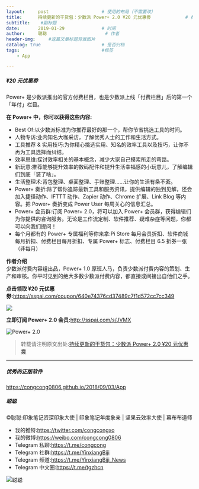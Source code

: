 ```yaml
---
layout:     post                    # 使用的布局（不需要改）
title:      持续更新的干货包：少数派 Power+ 2.0 ¥20 元优惠劵             # 标题 
subtitle:    #副标题
date:       2019-01-29              # 时间
author:     聪聪                      # 作者
header-img:     #这篇文章标题背景图片
catalog: true                       # 是否归档
tags:                               #标签
    - App

---
```


##### ¥20 元优惠劵

Power+ 是少数派推出的官方付费栏目，也是少数派上线「付费栏目」后的第一个「年付」栏目。

**在 Power+ 中，你可以获得这些内容:**
* Best Of:以少数派标准为你推荐最好的那一个，帮你节省挑选工具的时间。
* 人物专访:业内知名大咖采访，了解优秀人士的工作和生活方式。
* 工具推荐 & 实用技巧:为你精心挑选实用、知名的效率工具以及技巧，让你不再为工具选择而纠结。
* 效率思维:探讨效率相关的基本概念，减少大家自己摸索所走的弯路。
* 新玩意:推荐能够提升效率的数码配件和提升生活幸福感的小玩意儿，了解编辑们到底「装了啥」。
* 生活整理术:背包整理、桌面整理、手账整理……让你的生活有条不紊。
* Power+ 奏折:除了帮你追踪最新工具和服务资讯，提供编辑的独到见解，还会加入捷径动作、IFTTT 动作、Zapier 动作、Chrome 扩展、Link Blog 等内容。把 Power+ 奏折变成 Power User 每周关心的信息汇总。
* Power+ 会员群:订阅 Power+ 2.0，将可以加入 Power+ 会员群，获得编辑们为你提供的咨询服务。无论是工作流定制、软件推荐、疑难杂症等问题，你都可以向我们提问！
* 每个月都有的 Power+ 专属福利等你来拿:Pi Store 每月会员折扣、软件商城每月折扣、付费栏目每月折扣、专属 Power+ 标志、付费栏目 6.5 折券一张（非每月）

**作者介绍**<br>
少数派付费内容组出品，Power+ 1.0 原班人马，负责少数派付费内容的策划、生产和审核。你平时见到的绝大多数少数派付费内容，都直接或间接出自他们之手。

**点击领取 ¥20 元优惠劵:**<https://sspai.com/coupon/640e74376cd37489c7f1d572cc7cc349>

![](http://ww1.sinaimg.cn/large/9b84e6acly1g1zynzg3uyj20jz0zkgoc.jpg)

**立即订阅 Power+ 2.0 会员:**<http://sspai.com/s/JVMX>

![Power+ 2.0](https://i.v2ex.co/GDbq1f98.jpeg)

> 转载请注明原文出处:[持续更新的干货包：少数派 Power+ 2.0 ¥20 元优惠劵](https://congcong0806.github.io/2019/01/29/Power+2.0)

- - - -

##### 优秀的正版软件
<https://congcong0806.github.io/2018/09/03/App>

##### 聪聪
&copy;聪聪:印象笔记资深印象大使 | 印象笔记年度象亲 | 坚果云效率大使 | 幕布布道师

* 我的推特:<https://twitter.com/congcongxo>
* 我的微博:<https://weibo.com/congcong0806>
* Telegram 私聊:<https://t.me/congcong>
* Telegram 社群:<https://t.me/YinxiangBiji>
* Telegram 频道:<https://t.me/YinxiangBiji_News>
* Telegram 中文圈:<https://t.me/tgzhcn>

![聪聪](https://i.v2ex.co/3wc207g5.png)